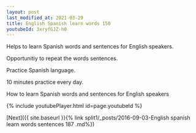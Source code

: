 ```yaml
---
layout: post
last_modified_at: 2021-03-29
title: English Spanish learn words 150 
youtubeId: 3xryfGJZ-h0
---
```

 
 
Helps to learn Spanish words and sentences for English speakers.

Opportunitiy to repeat the words sentences. 

Practice Spanish language. 
 
10 minutes practice every day. 
 
How to learn Spanish words and sentences for English speakers 
 
{% include youtubePlayer.html id=page.youtubeId %}
 
 
[Next]({{ site.baseurl }}{% link  split1/_posts/2016-09-03-English spanish learn words sentences 187 .md%})
 
